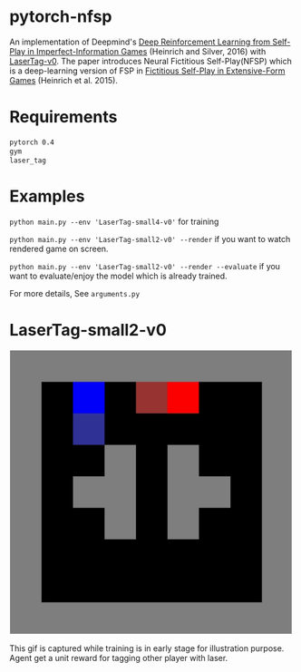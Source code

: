 # pytorch-nfsp

An implementation of Deepmind's [Deep Reinforcement Learning from Self-Play in
Imperfect-Information Games](https://arxiv.org/abs/1603.01121) (Heinrich and Silver, 2016) with [LaserTag-v0](https://github.com/belepi93/lasertag-v0). The paper introduces Neural Fictitious Self-Play(NFSP) which is a deep-learning version of FSP in [Fictitious Self-Play in Extensive-Form Games](http://proceedings.mlr.press/v37/heinrich15.pdf) (Heinrich et al. 2015).

# Requirements
```
pytorch 0.4
gym
laser_tag
```

# Examples
`python main.py --env 'LaserTag-small4-v0'` for training

`python main.py --env 'LaserTag-small2-v0' --render` if you want to watch rendered game on screen.

`python main.py --env 'LaserTag-small2-v0' --render --evaluate` if you want to evaluate/enjoy the model which is already trained.

For more details, See `arguments.py`

# LaserTag-small2-v0
![example.gif](figs/example.gif)

This gif is captured while training is in early stage for illustration purpose. Agent get a unit reward for tagging other player with laser.